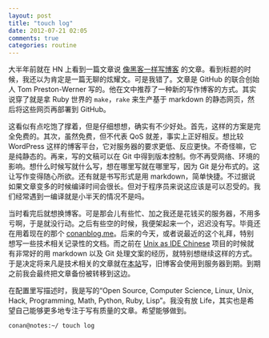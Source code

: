 ```yaml
---
layout: post
title: "touch log"
date: 2012-07-21 02:05
comments: true
categories: routine
---
```


大半年前就在 HN 上看到一篇文章说 [像黑客一样写博客](http://tom.preston-werner.com/2008/11/17/blogging-like-a-hacker.html) 的文章。看到标题的时候，我还以为肯定是一篇无聊的炫耀文。可是我错了。文章是 GitHub 的联合创始人 Tom Preston-Werner 写的。他在文中推荐了一种新的写作博客的方式。其实说穿了就是拿 Ruby 世界的 `make`，`rake` 来生产基于 markdown 的静态网页，然后将这些网页再部署到 GitHub。

这看似有点吃饱了撑着，但是仔细想想，确实有不少好处。首先，这样的方案是完全免费的。其次，虽然免费，但不代表 QoS 就差，事实上正好相反。想比较 WordPress 这样的博客平台，它对服务器的要求更低、反应更快。不奇怪嘛，它是纯静态的。再来，写的文稿可以在 Git 中得到版本控制。你不再受网络、环境的影响。想什么时候写就什么写，想在哪里写就在哪里写，因为 Git
是分布式的。这让写作变得随心所欲。还有就是书写形式是用 markdown，简单快捷。不过据说如果文章变多的时候编译时间会很长。但对于程序员来说这应该是可以忍受的。我们经常遇到一编译就是小半天的情况不是吗。

当时看完后就想换博客。可是那会儿有些忙、加之我还是花钱买的服务器，不用多亏啊，于是就没行动。之后有些空的时候，我便架起来一个，迟迟没有写。毕竟还在用着现在的那个 [conanblog.me](http://conanblog.me)。后来的今天，或者说最近的这个礼拜，特别想写一些技术相关记录性的文档。而之前在 [Unix as IDE Chinese](https://github.com/ConanChou/Unix-as-IDE--Chinese-) 项目的时候就有非常好的用 markdown 以及 Git
处理文案的经历，就特别想继续这样的方式。于是决定将来凡是技术相关的文章就在[本站](http://conanchou.github.com)写，旧博客会使用到服务器到期。到期之前我会最终把文章备份被转移到这边。

在配置里写描述时，我是写的“Open Source, Computer Science, Linux, Unix, Hack, Programming, Math, Python, Ruby, Lisp”。我没有放 Life，其实也是希望自己能够更多地专注于写有质量的文章。希望能够做到。

```
conan@notes:~/ touch log
```
